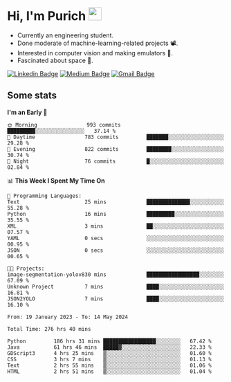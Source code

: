 <h1 align="left">Hi, I'm Purich
<img src="https://media.giphy.com/media/hvRJCLFzcasrR4ia7z/giphy.gif" width="30px"/></h1>

* Currently an engineering student.
* Done moderate of machine-learning-related projects :film_projector:.
* Interested in computer vision and making emulators :space_invader:.
* Fascinated about space :milky_way:.

[![Linkedin Badge](https://img.shields.io/badge/-Purich-blue?style=flat-square&logo=Linkedin&logoColor=white&link=https://www.linkedin.com/in/purich-siritip-16b3b3255/)](https://www.linkedin.com/in/purich-siritip-16b3b3255) [![Medium Badge](https://img.shields.io/badge/-@purich-gray?style=flat-square&labelColor=000000&logo=Medium&link=https://medium.com/@phuritsiritip)](https://medium.com/@phuritsiritip)
[![Gmail Badge](https://img.shields.io/badge/-mark.phurit@gmail.com-c14438?style=flat-square&logo=Gmail&logoColor=white&link=mailto:mark.phurit@gmail.com)](mailto:mark.phurit@gmail.com)

## Some stats

  
  <!--START_SECTION:waka-->
**I'm an Early 🐤** 

```text
🌞 Morning                993 commits         █████████░░░░░░░░░░░░░░░░   37.14 % 
🌆 Daytime                783 commits         ███████░░░░░░░░░░░░░░░░░░   29.28 % 
🌃 Evening                822 commits         ████████░░░░░░░░░░░░░░░░░   30.74 % 
🌙 Night                  76 commits          █░░░░░░░░░░░░░░░░░░░░░░░░   02.84 % 
```


📊 **This Week I Spent My Time On** 

```text
💬 Programming Languages: 
Text                     25 mins             ██████████████░░░░░░░░░░░   55.28 % 
Python                   16 mins             █████████░░░░░░░░░░░░░░░░   35.55 % 
XML                      3 mins              ██░░░░░░░░░░░░░░░░░░░░░░░   07.57 % 
YAML                     0 secs              ░░░░░░░░░░░░░░░░░░░░░░░░░   00.95 % 
JSON                     0 secs              ░░░░░░░░░░░░░░░░░░░░░░░░░   00.65 % 

🐱‍💻 Projects: 
image-segmentation-yolov830 mins             █████████████████░░░░░░░░   67.09 % 
Unknown Project          7 mins              ████░░░░░░░░░░░░░░░░░░░░░   16.81 % 
JSON2YOLO                7 mins              ████░░░░░░░░░░░░░░░░░░░░░   16.10 % 
```


<!--END_SECTION:waka-->

  <!--START_SECTION:waka-simple-->

```text
From: 19 January 2023 - To: 14 May 2024

Total Time: 276 hrs 40 mins

Python         186 hrs 31 mins █████████████████░░░░░░░░   67.42 %
Java           61 hrs 46 mins  █████▓░░░░░░░░░░░░░░░░░░░   22.33 %
GDScript3      4 hrs 25 mins   ▒░░░░░░░░░░░░░░░░░░░░░░░░   01.60 %
CSS            3 hrs 7 mins    ▒░░░░░░░░░░░░░░░░░░░░░░░░   01.13 %
Text           2 hrs 55 mins   ▒░░░░░░░░░░░░░░░░░░░░░░░░   01.06 %
HTML           2 hrs 51 mins   ▒░░░░░░░░░░░░░░░░░░░░░░░░   01.04 %
```

<!--END_SECTION:waka-simple-->

  <!--![Anurag's GitHub stats](https://github-readme-stats.vercel.app/api?username=vikimark&show_icons=true&theme=gruvbox_light)-->
  
<!--
**vikimark/vikimark** is a ✨ _special_ ✨ repository because its `README.md` (this file) appears on your GitHub profile.

Here are some ideas to get you started:

- 🔭 I’m currently working on ...
- 🌱 I’m currently learning ...
- 👯 I’m looking to collaborate on ...
- 🤔 I’m looking for help with ...
- 💬 Ask me about ...
- 📫 How to reach me: ...
- 😄 Pronouns: ...
- ⚡ Fun fact: ...
-->
